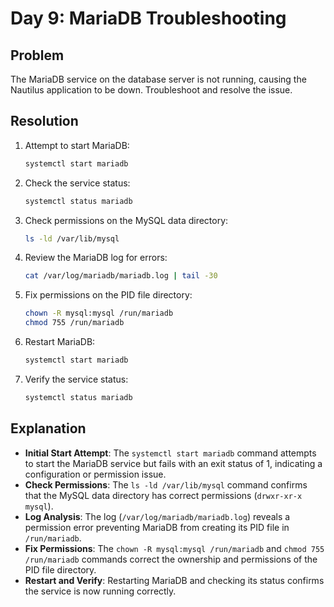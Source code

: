 # Day 9: MariaDB Troubleshooting

## Problem
The MariaDB service on the database server is not running, causing the Nautilus application to be down. Troubleshoot and resolve the issue.

## Resolution
1. Attempt to start MariaDB:
   ```bash
   systemctl start mariadb
   ```
2. Check the service status:
   ```bash
   systemctl status mariadb
   ```
3. Check permissions on the MySQL data directory:
   ```bash
   ls -ld /var/lib/mysql
   ```
4. Review the MariaDB log for errors:
   ```bash
   cat /var/log/mariadb/mariadb.log | tail -30
   ```
5. Fix permissions on the PID file directory:
   ```bash
   chown -R mysql:mysql /run/mariadb
   chmod 755 /run/mariadb
   ```
6. Restart MariaDB:
   ```bash
   systemctl start mariadb
   ```
7. Verify the service status:
   ```bash
   systemctl status mariadb
   ```

## Explanation
- **Initial Start Attempt**: The `systemctl start mariadb` command attempts to start the MariaDB service but fails with an exit status of 1, indicating a configuration or permission issue.
- **Check Permissions**: The `ls -ld /var/lib/mysql` command confirms that the MySQL data directory has correct permissions (`drwxr-xr-x mysql`).
- **Log Analysis**: The log (`/var/log/mariadb/mariadb.log`) reveals a permission error preventing MariaDB from creating its PID file in `/run/mariadb`.
- **Fix Permissions**: The `chown -R mysql:mysql /run/mariadb` and `chmod 755 /run/mariadb` commands correct the ownership and permissions of the PID file directory.
- **Restart and Verify**: Restarting MariaDB and checking its status confirms the service is now running correctly.